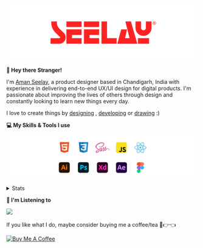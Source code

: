 [![banner](./images/seelay.svg)](https://www.seelay.in)

**👋 Hey there Stranger!**

I'm [Aman Seelay](https://www.seelay.in), a product designer based in Chandigarh, India with experience in delivering end-to-end UX/UI design for digital products. I'm passionate about improving the lives of others through design and constantly looking to learn new things every day.

I love to create things by [designing](https://www.seelay.in/#work) , [developing](https://www.seelay.in/#projects) or [drawing](https://art.seelay.in) :)

**💻 My Skills & Tools I use**

[![banner](./images/skills&tools.svg)](https://www.seelay.in/about)

<details>
  <summary>Stats</summary>

---

<!--START_SECTION:waka-->
![Profile Views](http://img.shields.io/badge/Profile%20Views-8-blue)

**🐱 My GitHub Data** 

> 📦 482.5 kB Used in GitHub's Storage 
 > 
> 🏆 573 Contributions in the Year 2023
 > 
> 💼 Opted to Hire
 > 
> 📜 1 Public Repository 
 > 
> 🔑 42 Private Repository 
 > 
**I'm a Night 🦉** 

```text
🌞 Morning                296 commits         ████░░░░░░░░░░░░░░░░░░░░░   17.42 % 
🌆 Daytime                288 commits         ████░░░░░░░░░░░░░░░░░░░░░   16.95 % 
🌃 Evening                494 commits         ███████░░░░░░░░░░░░░░░░░░   29.08 % 
🌙 Night                  621 commits         █████████░░░░░░░░░░░░░░░░   36.55 % 
```
📅 **I'm Most Productive on Sunday** 

```text
Monday                   213 commits         ███░░░░░░░░░░░░░░░░░░░░░░   12.54 % 
Tuesday                  291 commits         ████░░░░░░░░░░░░░░░░░░░░░   17.13 % 
Wednesday                152 commits         ██░░░░░░░░░░░░░░░░░░░░░░░   08.95 % 
Thursday                 262 commits         ████░░░░░░░░░░░░░░░░░░░░░   15.42 % 
Friday                   189 commits         ███░░░░░░░░░░░░░░░░░░░░░░   11.12 % 
Saturday                 268 commits         ████░░░░░░░░░░░░░░░░░░░░░   15.77 % 
Sunday                   324 commits         █████░░░░░░░░░░░░░░░░░░░░   19.07 % 
```


📊 **This Week I Spent My Time On** 

```text
🕑︎ Time Zone: Asia/Kolkata

💬 Programming Languages: 
Other                    12 hrs 19 mins      ███████████████████░░░░░░   77.10 % 
JavaScript               1 hr 25 mins        ██░░░░░░░░░░░░░░░░░░░░░░░   08.89 % 
TypeScript               1 hr 18 mins        ██░░░░░░░░░░░░░░░░░░░░░░░   08.16 % 
CSS                      23 mins             █░░░░░░░░░░░░░░░░░░░░░░░░   02.49 % 
JSON                     23 mins             █░░░░░░░░░░░░░░░░░░░░░░░░   02.47 % 

🔥 Editors: 
Chrome                   10 hrs 58 mins      █████████████████░░░░░░░░   68.59 % 
VS Code                  3 hrs 42 mins       ██████░░░░░░░░░░░░░░░░░░░   23.22 % 
Edge                     1 hr 18 mins        ██░░░░░░░░░░░░░░░░░░░░░░░   08.18 % 

💻 Operating System: 
Windows                  15 hrs 59 mins      █████████████████████████   100.00 % 
```

**I Mostly Code in JavaScript** 

```text
JavaScript               28 repos            ████████████████░░░░░░░░░   63.64 % 
TypeScript               13 repos            ███████░░░░░░░░░░░░░░░░░░   29.55 % 
Java                     3 repos             ██░░░░░░░░░░░░░░░░░░░░░░░   06.82 % 
```




 Last Updated on 12/11/2023 06:37:27 UTC
<!--END_SECTION:waka-->

---

 </details>

**🎵 I'm Listening to**

<object data="https://now-play.vercel.app/api/generate?uid=7a17a86e-d6b7-43b5-8d9c-1d6dae42a779" >

  <img src="https://now-play.vercel.app/api/generate?uid=7a17a86e-d6b7-43b5-8d9c-1d6dae42a779" />

</object>

If you like what I do, maybe consider buying me a coffee/tea 🥺👉👈

<a href="https://www.buymeacoffee.com/seelay" target="_blank"><img src="https://cdn.buymeacoffee.com/buttons/v2/default-red.png" alt="Buy Me A Coffee" width="150" ></a>
